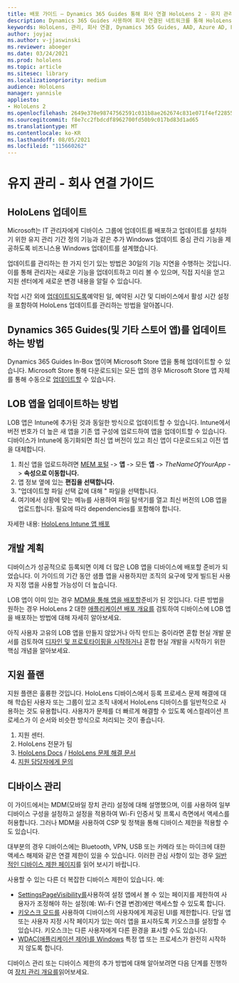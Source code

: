 ```yaml
---
title: 배포 가이드 – Dynamics 365 Guides 통해 회사 연결 HoloLens 2 - 유지 관리
description: Dynamics 365 Guides 사용하여 회사 연결된 네트워크를 통해 HoloLens 2 디바이스를 유지 관리하는 방법을 알아봅니다.
keywords: HoloLens, 관리, 회사 연결, Dynamics 365 Guides, AAD, Azure AD, MDM, 모바일 장치 관리
author: joyjaz
ms.author: v-jjaswinski
ms.reviewer: aboeger
ms.date: 03/24/2021
ms.prod: hololens
ms.topic: article
ms.sitesec: library
ms.localizationpriority: medium
audience: HoloLens
manager: yannisle
appliesto:
- HoloLens 2
ms.openlocfilehash: 2649e370e98747562591c031b8ae262674c831e071f4ef228557dda66d2dc768
ms.sourcegitcommit: f8e7cc2fbdcdf8962700fd50b9c017bd83d1ad65
ms.translationtype: MT
ms.contentlocale: ko-KR
ms.lasthandoff: 08/05/2021
ms.locfileid: "115660262"
---
```

# <a name="maintain---corporate-connected-guide"></a>유지 관리 - 회사 연결 가이드

## <a name="update-hololens"></a>HoloLens 업데이트

Microsoft는 IT 관리자에게 디바이스 그룹에 업데이트를 배포하고 업데이트를 설치하기 위한 유지 관리 기간 정의 기능과 같은 추가 Windows 업데이트 중심 관리 기능을 제공하도록 비즈니스용 Windows 업데이트를 설계했습니다.

업데이트를 관리하는 한 가지 인기 있는 방법은 30일의 기능 지연을 수행하는 것입니다. 이를 통해 관리자는 새로운 기능을 업데이트하고 미리 볼 수 있으며, 직접 지식을 얻고 지원 센터에게 새로운 변경 내용을 알릴 수 있습니다.

작업 시간 외에 [업데이트되도록](/hololens/hololens-updates)예약된 일, 예약된 시간 및 디바이스에서 활성 시간 설정을 포함하여 HoloLens 업데이트를 관리하는 방법을 알아봅니다.

## <a name="how-to-update-dynamics-365-guides-and-other-store-apps"></a>Dynamics 365 Guides(및 기타 스토어 앱)를 업데이트하는 방법

Dynamics 365 Guides In-Box 앱이며 Microsoft Store 앱을 통해 업데이트할 수 있습니다. Microsoft Store 통해 다운로드되는 모든 앱의 경우 Microsoft Store 앱 자체를 통해 수동으로 [업데이트할](/hololens/holographic-store-apps#update-apps) 수 있습니다.

## <a name="how-to-update-lob-apps"></a>LOB 앱을 업데이트하는 방법

LOB 앱은 Intune에 추가된 것과 동일한 방식으로 업데이트할 수 있습니다. Intune에서 버전 번호가 더 높은 새 앱을 기존 앱 구성에 업로드하여 앱을 업데이트할 수 있습니다. 디바이스가 Intune에 동기화되면 최신 앱 버전이 있고 최신 앱이 다운로드되고 이전 앱을 대체합니다.

1. 최신 앱을 업로드하려면 [MEM 포털](https://endpoint.microsoft.com/#home)  ->  **앱** -> 모든 **앱**  ->  *TheNameOfYourApp*  ->  **속성으로 이동합니다.**
2. 앱 정보 옆에 있는 **편집을 선택합니다.**
3. &quot;업데이트할 파일 선택 값에 대해 &quot; 파일을 선택합니다.
4. 여기에서 상황에 맞는 메뉴를 사용하여 파일 탐색기를 열고 최신 버전의 LOB 앱을 업로드합니다. 필요에 따라 dependencies를 포함해야 합니다.

자세한 내용: [HoloLens Intune 앱 배포](/hololens/app-deploy-intune)

## <a name="development-plan"></a>개발 계획

디바이스가 성공적으로 등록되면 이제 더 많은 LOB 앱을 디바이스에 배포할 준비가 되었습니다. 이 가이드의 기간 동안 샘플 앱을 사용하지만 조직의 요구에 맞게 빌드된 사용자 지정 앱을 사용할 가능성이 더 높습니다.

LOB 앱이 이미 있는 경우 [MDM을 통해 앱을 배포할](/hololens/app-deploy-intune)준비가 된 것입니다. 다른 방법을 원하는 경우 HoloLens 2 대한 [애플리케이션 배포 개요를](/hololens/app-deploy-overview) 검토하여 디바이스에 LOB 앱을 배포하는 방법에 대해 자세히 알아보세요.

아직 사용자 고유의 LOB 앱을 만들지 않았거나 아직 만드는 중이라면 혼합 현실 개발 문서를 검토하여 [디자인 및 프로토타이핑을 시작하거나](/windows/mixed-reality/design/design) 혼합 현실 개발을 시작하기 위한 핵심 개념을 알아보세요. [](/windows/mixed-reality/discover/get-started-with-mr)

## <a name="support-plan"></a>지원 플랜

지원 플랜은 훌륭한 것입니다. HoloLens 디바이스에서 등록 프로세스 문제 해결에 대해 학습된 사용자 또는 그룹이 있고 조직 내에서 HoloLens 디바이스를 일반적으로 사용하는 것도 유용합니다. 사용자가 문제를 더 빠르게 해결할 수 있도록 에스컬레이션 프로세스가 이 순서와 비슷한 방식으로 처리되는 것이 좋습니다.

1. 지원 센터.
2. HoloLens 전문가 팀
3. [HoloLens Docs](/hololens/)  /  [HoloLens 문제 해결 문서](/hololens/hololens-troubleshooting)
4. [지원 담당자에게 문의](https://support.serviceshub.microsoft.com/supportforbusiness/create?sapId=e9391227-fa6d-927b-0fff-f96288631b8f)

## <a name="device-management"></a>디바이스 관리

이 가이드에서는 MDM(모바일 장치 관리) 설정에 대해 설명했으며, 이를 사용하여 일부 디바이스 구성을 설정하고 설정을 적용하여 Wi-Fi 인증서 및 프록시 측면에서 액세스를 허용합니다. 그러나 MDM을 사용하여 CSP 및 정책을 통해 디바이스 제한을 적용할 수도 있습니다.

대부분의 경우 디바이스에는 Bluetooth, VPN, USB 또는 카메라 또는 마이크에 대한 액세스 해제와 같은 연결 제한이 있을 수 있습니다. 이러한 관심 사항이 있는 경우 [일반적인 디바이스 제한 페이지](/hololens/hololens-common-device-restrictions)를 읽어 보시기 바랍니다.

사용할 수 있는 다른 더 복잡한 디바이스 제한이 있습니다. 예:

- [SettingsPageVisibility를](/hololens/settings-uri-list)사용하여 설정 앱에서 볼 수 있는 페이지를 제한하여 사용자가 조정해야 하는 설정(예: Wi-Fi 연결 변경)에만 액세스할 수 있도록 합니다.
- [키오스크 모드를](/hololens/hololens-kiosk) 사용하여 디바이스의 사용자에게 제공된 UI를 제한합니다. 단일 앱 또는 사용자 지정 시작 페이지가 있는 여러 앱을 표시하도록 키오스크를 설정할 수 있습니다. 키오스크는 다른 사용자에게 다른 환경을 표시할 수도 있습니다.
- [WDAC(애플리케이션 제어)를 Windows](/hololens/windows-defender-application-control-wdac) 특정 앱 또는 프로세스가 완전히 시작하지 않도록 합니다.

디바이스 관리 또는 디바이스 제한의 추가 방법에 대해 알아보려면 다음 단계를 진행하여 [장치 관리 개요를](/hololens/hololens-csp-policy-overview)읽어보세요.






